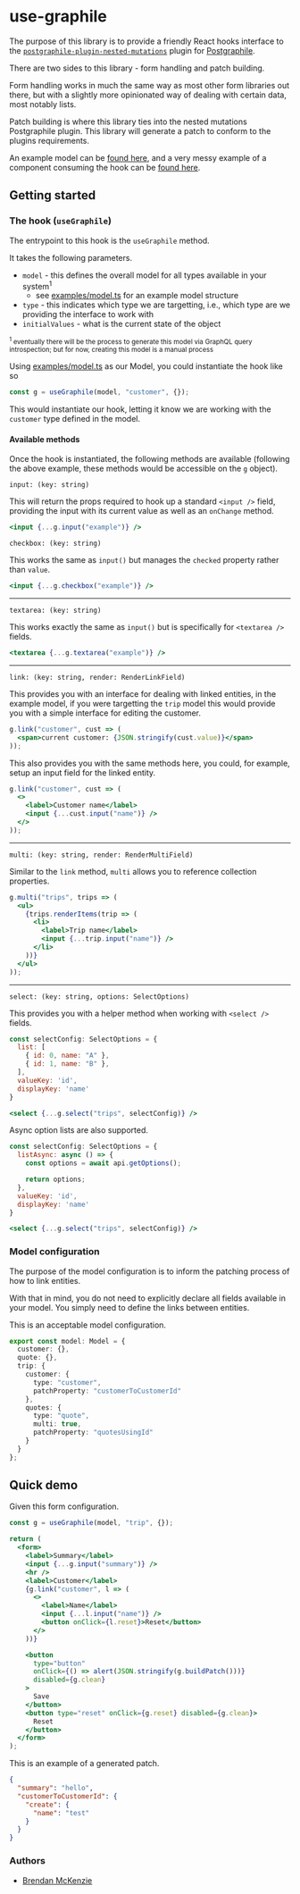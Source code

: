 # use-graphile

The purpose of this library is to provide a friendly React hooks interface to the [`postgraphile-plugin-nested-mutations`](https://github.com/mlipscombe/postgraphile-plugin-nested-mutations) plugin for [Postgraphile](http://postgraphile.com/).

There are two sides to this library - form handling and patch building.

Form handling works in much the same way as most other form libraries out there, but with a slightly more opinionated way of dealing with certain data, most notably lists.

Patch building is where this library ties into the nested mutations Postgraphile plugin. This library will generate a patch to conform to the plugins requirements.

An example model can be [found here](examples/model.ts), and a very messy example of a component consuming the hook can be [found here](examples/App.tsx).

## Getting started

### The hook (`useGraphile`)

The entrypoint to this hook is the `useGraphile` method.

It takes the following parameters.

- `model` - this defines the overall model for all types available in your system<sup>1</sup>
  - see [examples/model.ts](examples/model.ts) for an example model structure
- `type` - this indicates which type we are targetting, i.e., which type are we providing the interface to work with
- `initialValues` - what is the current state of the object

<small><sup>1</sup> eventually there will be the process to generate this model via GraphQL query introspection; but for now, creating this model is a manual process</small>

Using [examples/model.ts](examples/model.ts) as our Model, you could instantiate the hook like so

```ts
const g = useGraphile(model, "customer", {});
```

This would instantiate our hook, letting it know we are working with the `customer` type defined in the model.

#### Available methods

Once the hook is instantiated, the following methods are available (following the above example, these methods would be accessible on the `g` object).

`input: (key: string)`

This will return the props required to hook up a standard `<input />` field, providing the input with its current value as well as an `onChange` method.

```jsx
<input {...g.input("example")} />
```

`checkbox: (key: string)`

This works the same as `input()` but manages the `checked` property rather than `value`.

```jsx
<input {...g.checkbox("example")} />
```

---

`textarea: (key: string)`

This works exactly the same as `input()` but is specifically for `<textarea />` fields.

```jsx
<textarea {...g.textarea("example")} />
```

---

`link: (key: string, render: RenderLinkField)`

This provides you with an interface for dealing with linked entities, in the example model, if you were targetting the `trip` model this would provide you with a simple interface for editing the customer.

```jsx
g.link("customer", cust => (
  <span>current customer: {JSON.stringify(cust.value)}</span>
));
```

This also provides you with the same methods here, you could, for example, setup an input field for the linked entity.

```jsx
g.link("customer", cust => (
  <>
    <label>Customer name</label>
    <input {...cust.input("name")} />
  </>
));
```

---

`multi: (key: string, render: RenderMultiField)`

Similar to the `link` method, `multi` allows you to reference collection properties.

```jsx
g.multi("trips", trips => (
  <ul>
    {trips.renderItems(trip => (
      <li>
        <label>Trip name</label>
        <input {...trip.input("name")} />
      </li>
    ))}
  </ul>
));
```

---

`select: (key: string, options: SelectOptions)`

This provides you with a helper method when working with `<select />` fields.

```jsx
const selectConfig: SelectOptions = {
  list: [
    { id: 0, name: "A" },
    { id: 1, name: "B" },
  ],
  valueKey: 'id',
  displayKey: 'name'
}

<select {...g.select("trips", selectConfig)} />
```

Async option lists are also supported.

```jsx
const selectConfig: SelectOptions = {
  listAsync: async () => {
    const options = await api.getOptions();

    return options;
  },
  valueKey: 'id',
  displayKey: 'name'
}

<select {...g.select("trips", selectConfig)} />
```

### Model configuration

The purpose of the model configuration is to inform the patching process of how to link entities.

With that in mind, you do not need to explicitly declare all fields available in your model. You simply need to define the links between entities.

This is an acceptable model configuration.

```ts
export const model: Model = {
  customer: {},
  quote: {},
  trip: {
    customer: {
      type: "customer",
      patchProperty: "customerToCustomerId"
    },
    quotes: {
      type: "quote",
      multi: true,
      patchProperty: "quotesUsingId"
    }
  }
};
```

## Quick demo

Given this form configuration.

```jsx
const g = useGraphile(model, "trip", {});

return (
  <form>
    <label>Summary</label>
    <input {...g.input("summary")} />
    <hr />
    <label>Customer</label>
    {g.link("customer", l => (
      <>
        <label>Name</label>
        <input {...l.input("name")} />
        <button onClick={l.reset}>Reset</button>
      </>
    ))}

    <button
      type="button"
      onClick={() => alert(JSON.stringify(g.buildPatch()))}
      disabled={g.clean}
    >
      Save
    </button>
    <button type="reset" onClick={g.reset} disabled={g.clean}>
      Reset
    </button>
  </form>
);
```

This is an example of a generated patch.

```json
{
  "summary": "hello",
  "customerToCustomerId": {
    "create": {
      "name": "test"
    }
  }
}
```

### Authors

- [Brendan McKenzie](https://www.brendanmckenzie.com/)
